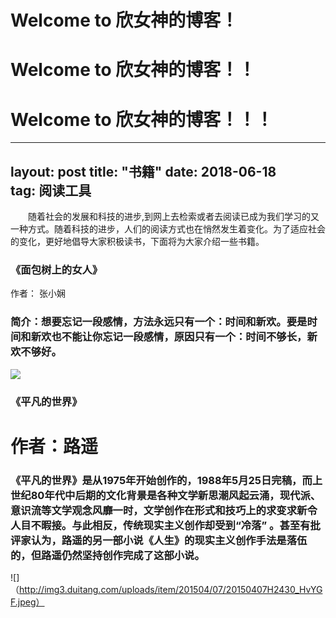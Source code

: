 # Welcome to 欣女神的博客！
# Welcome to 欣女神的博客！！
# Welcome to 欣女神的博客！！！

---
layout: post
title: "书籍"
date: 2018-06-18   
tag: 阅读工具 
---
　　随着社会的发展和科技的进步,到网上去检索或者去阅读已成为我们学习的又一种方式。随着科技的进步，人们的阅读方式也在悄然发生着变化。为了适应社会的变化，更好地倡导大家积极读书，下面将为大家介绍一些书籍。  
### 《面包树上的女人》
   作者： 张小娴 
### 简介：想要忘记一段感情，方法永远只有一个：时间和新欢。要是时间和新欢也不能让你忘记一段感情，原因只有一个：时间不够长，新欢不够好。
![](http://a4.att.hudong.com/35/62/01300543114832142717624364207.jpg)
### 《平凡的世界》
   # 作者：路遥
### 《平凡的世界》是从1975年开始创作的，1988年5月25日完稿，而上世纪80年代中后期的文化背景是各种文学新思潮风起云涌，现代派、意识流等文学观念风靡一时，文学创作在形式和技巧上的求变求新令人目不暇接。与此相反，传统现实主义创作却受到“冷落” 。甚至有批评家认为，路遥的另一部小说《人生》的现实主义创作手法是落伍的，但路遥仍然坚持创作完成了这部小说。
![]（http://img3.duitang.com/uploads/item/201504/07/20150407H2430_HvYGF.jpeg）

